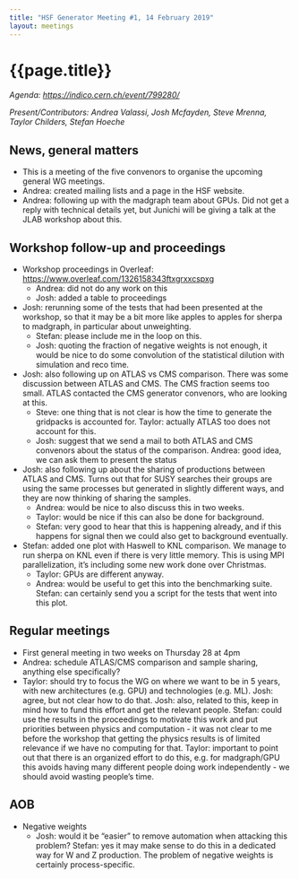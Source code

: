 ```yaml
---
title: "HSF Generator Meeting #1, 14 February 2019"
layout: meetings
---
```

# {{page.title}}

*Agenda:
[<span class="underline">https://indico.cern.ch/event/799280/</span>](https://indico.cern.ch/event/799280/)*

*Present/Contributors: Andrea Valassi, Josh Mcfayden, Steve Mrenna,
Taylor Childers, Stefan Hoeche*

## News, general matters
  - This is a meeting of the five convenors to organise the upcoming
    general WG meetings.
  - Andrea: created mailing lists and a page in the HSF website.
  - Andrea: following up with the madgraph team about GPUs. Did not
    get a reply with technical details yet, but Junichi will be giving
    a talk at the JLAB workshop about this.

## Workshop follow-up and proceedings
  - Workshop proceedings in Overleaf:
    [<span class="underline">https://www.overleaf.com/1326158343ftxgrxxcspxg</span>](https://www.overleaf.com/1326158343ftxgrxxcspxg)
      - Andrea: did not do any work on this
      - Josh: added a table to proceedings
  - Josh: rerunning some of the tests that had been presented at the
    workshop, so that it may be a bit more like apples to apples for
    sherpa to madgraph, in particular about unweighting.
      - Stefan: please include me in the loop on this.
      - Josh: quoting the fraction of negative weights is not enough,
        it would be nice to do some convolution of the statistical
        dilution with simulation and reco time.
  - Josh: also following up on ATLAS vs CMS comparison. There was some
    discussion between ATLAS and CMS. The CMS fraction seems too
    small. ATLAS contacted the CMS generator convenors, who are
    looking at this.
      - Steve: one thing that is not clear is how the time to generate
        the gridpacks is accounted for. Taylor: actually ATLAS too
        does not account for this.
      - Josh: suggest that we send a mail to both ATLAS and CMS
        convenors about the status of the comparison. Andrea: good
        idea, we can ask them to present the status
  - Josh: also following up about the sharing of productions between
    ATLAS and CMS. Turns out that for SUSY searches their groups are
    using the same processes but generated in slightly different ways,
    and they are now thinking of sharing the samples.
      - Andrea: would be nice to also discuss this in two weeks.
      - Taylor: would be nice if this can also be done for background.
      - Stefan: very good to hear that this is happening already, and
        if this happens for signal then we could also get to
        background eventually.
  - Stefan: added one plot with Haswell to KNL comparison. We manage
    to run sherpa on KNL even if there is very little memory. This is
    using MPI parallelization, it’s including some new work done over
    Christmas.
      - Taylor: GPUs are different anyway.
      - Andrea: would be useful to get this into the benchmarking
        suite. Stefan: can certainly send you a script for the tests
        that went into this plot.

## Regular meetings
  - First general meeting in two weeks on Thursday 28 at 4pm
  - Andrea: schedule ATLAS/CMS comparison and sample sharing, anything
    else specifically?
  - Taylor: should try to focus the WG on where we want to be in 5
    years, with new architectures (e.g. GPU) and technologies (e.g.
    ML). Josh: agree, but not clear how to do that. Josh: also,
    related to this, keep in mind how to fund this effort and get the
    relevant people. Stefan: could use the results in the proceedings
    to motivate this work and put priorities between physics and
    computation - it was not clear to me before the workshop that
    getting the physics results is of limited relevance if we have no
    computing for that. Taylor: important to point out that there is
    an organized effort to do this, e.g. for madgraph/GPU this avoids
    having many different people doing work independently - we should
    avoid wasting people’s time.

## AOB
  - Negative weights
      - Josh: would it be “easier” to remove automation when attacking
        this problem? Stefan: yes it may make sense to do this in a
        dedicated way for W and Z production. The problem of negative
        weights is certainly process-specific.
